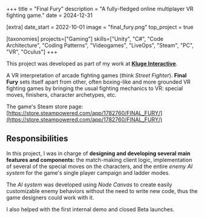 +++
title = "Final Fury"
description = "A fully-fledged online multiplayer VR fighting game."
date = 2024-12-31

[extra]
date_start = 2022-10-01
image = "final_fury.png"
top_project = true

[taxonomies]
projects=["Gaming"]
skills=["Unity", "C#", "Code Architecture", "Coding Patterns", "Videogames", "LiveOps", "Steam", "PC", "VR", "Oculus"]
+++

This project was developed as part of my work at [**Kluge Interactive**](https://klugeinteractive.com/).

A VR interpretation of arcade fighting games (think *Street Fighter*). **Final Fury** sets itself apart from other, often boxing-like and more grounded VR fighting games by bringing the usual fighting mechanics to VR: special moves, finishers, character archetypes, etc.

The game's Steam store page: [https://store.steampowered.com/app/1782760/FINAL_FURY/](https://store.steampowered.com/app/1782760/FINAL_FURY/)

## Responsibilities

In this project, I was in charge of **designing and developing several main features and components:** the match-making client logic, implementation of several of the special moves on the characters, and the entire *enemy AI system* for the game's single player campaign and ladder modes.

The *AI system* was developed using *Node Canvas* to create easily customizable enemy behaviors without the need to write new code, thus the game designers could work with it.

I also helped with the first internal demo and closed Beta launches.
